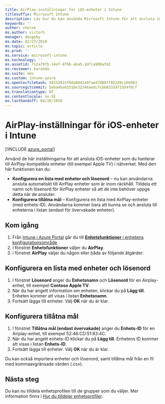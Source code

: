 ```yaml
---
title: AirPlay-inställningar för iOS-enheter i Intune
titlesuffix: Microsoft Intune
description: Läs hur du kan använda Microsoft Intune för att ansluta iOS-enheter automatiskt till AirPlay-kompatibla enheter.
keywords: ''
author: vhorne
ms.author: victorh
manager: dougeby
ms.date: 02/27/2018
ms.topic: article
ms.prod: ''
ms.service: microsoft-intune
ms.technology: ''
ms.assetid: 712a79fb-14ef-4f6b-aba5-1dfca900afd2
ms.reviewer: karanda
ms.suite: ems
ms.custom: intune-azure
ms.openlocfilehash: 94252815f0da8042a97aed7d807f022d9c166983
ms.sourcegitcommit: 5eba4bad151be32346aedc7cbb0333d71934f8cf
ms.translationtype: HT
ms.contentlocale: sv-SE
ms.lasthandoff: 04/16/2018
---
```

# <a name="intune-airplay-settings-for-ios-devices"></a>AirPlay-inställningar för iOS-enheter i Intune

[!INCLUDE [azure_portal](./includes/azure_portal.md)]

Använd de här inställningarna för att ansluta iOS-enheter som du hanterar till AirPlay-kompatibla enheter (till exempel Apple TV) i nätverket.
Med den här funktionen kan du:

- **Konfigurera en lista med enheter och lösenord** – nu kan användarna ansluta automatiskt till AirPlay enheter som är inom räckhåll. Tilldela ett namn och lösenord för AirPlay enheter så att de inte behöver uppge detta när de ansluter.
- **Konfigurera tillåtna mål** – Konfigurera en lista med AirPlay-enheter (med enhets-ID). Användarna kommer bara att kunna se och ansluta till enheterna i listan (endast för övervakade enheter).

## <a name="get-started"></a>Kom igång

1. Från [Intune i Azure Portal](https://portal.azure.com) går du till [**Enhetsfunktioner** i enhetens konfigurationsområde](device-features-configure.md). 
1. I fönstret **Enhetsfunktioner** väljer du **AirPlay**.
2. I fönstret **AirPlay** väljer du någon eller båda av följande åtgärder:

## <a name="configure-a-device-and-password-list"></a>Konfigurera en lista med enheter och lösenord

1. I fönstret **Lösenord** anger du **Enhetsnamn** och **Lösenord** för en Airplay-enhet, till exempel **Contoso Apple TV**.
2. När du har angett information om enheten, klickar du på **Lägg till**. Enheten kommer att visas i listan **Enhetsnamn**.
3. Fortsätt lägga till enheter. Välj **OK** när du är klar.


## <a name="configure-allowed-destinations"></a>Konfigurera tillåtna mål

1. I fönstret **Tillåtna mål (endast övervakade)** anger du **Enhets-ID** för en Airplay-enhet, till exempel 52:46:CD:51:83:4C.
2. När du har angett enhets-ID klickar du på **Lägg till**. Enhetens ID kommer att visas i listan **Enhets-ID**.
3. Fortsätt lägga till enheter. Välj **OK** när du är klar.

Du kan också importera enheter och lösenord, samt tillåtna mål från en fil med kommaavgränsade värden (.csv).


## <a name="next-steps"></a>Nästa steg

Du kan nu tilldela enhetsprofilen till de grupper som du väljer. Mer information finns i [Hur du tilldelar enhetsprofiler](device-profile-assign.md).

